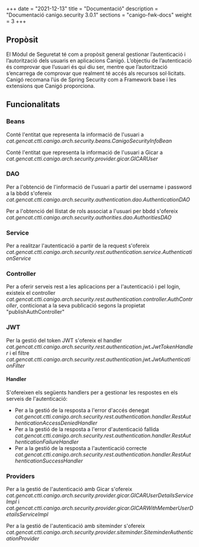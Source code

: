 +++
date        = "2021-12-13"
title       = "Documentació"
description = "Documentació canigo.security 3.0.1"
sections    = "canigo-fwk-docs"
weight      = 3
+++

## Propòsit

El Mòdul de Seguretat té com a propòsit general gestionar l’autenticació i l’autorització dels usuaris en aplicacions Canigó. L’objectiu de l’autenticació és comprovar que l’usuari és qui diu ser, mentre que l’autorització s’encarrega de comprovar que realment té accés als recursos sol·licitats. Canigó recomana l’ús de Spring Security com a Framework base i les extensions que Canigó proporciona.

## Funcionalitats

### Beans

Conté l'entitat que representa la informació de l'usuari a *cat.gencat.ctti.canigo.arch.security.beans.CanigoSecurityInfoBean*

Conté l'entitat que representa la informació de l'usuari a Gicar a *cat.gencat.ctti.canigo.arch.security.provider.gicar.GICARUser*

### DAO

Per a l'obtenció de l'informació de l'usuari a partir del username i password a la bbdd s'ofereix *cat.gencat.ctti.canigo.arch.security.authentication.dao.AuthenticationDAO*

Per a l'obtenció del llistat de rols associat a l'usuari per bbdd s'ofereix *cat.gencat.ctti.canigo.arch.security.authorities.dao.AuthoritiesDAO*

### Service

Per a realitzar l'autenticació a partir de la request s'ofereix *cat.gencat.ctti.canigo.arch.security.rest.authentication.service.AuthenticationService*

### Controller

Per a oferir serveis rest a les aplicacions per a l'autenticació i pel login, existeix el controller *cat.gencat.ctti.canigo.arch.security.rest.authentication.controller.AuthController*, conticionat a la seva publicació segons la propietat "publishAuthController"

### JWT

Per la gestió del token JWT s'ofereix el handler *cat.gencat.ctti.canigo.arch.security.rest.authentication.jwt.JwtTokenHandler* i el filtre *cat.gencat.ctti.canigo.arch.security.rest.authentication.jwt.JwtAuthenticationFilter*

#### Handler

S'ofereixen els següents handlers per a gestionar les respostes en els serveis de l'autenticació:

- Per a la gestió de la resposta a l'error d'accés denegat *cat.gencat.ctti.canigo.arch.security.rest.authentication.handler.RestAuthenticationAccessDeniedHandler*
- Per a la gestió de la resposta a l'error d'autenticació fallida *cat.gencat.ctti.canigo.arch.security.rest.authentication.handler.RestAuthenticationFailureHandler*
- Per a la gestió de la resposta a l'autenticació correcte *cat.gencat.ctti.canigo.arch.security.rest.authentication.handler.RestAuthenticationSuccessHandler*

### Providers

Per a la gestió de l'autenticació amb Gicar s'ofereix *cat.gencat.ctti.canigo.arch.security.provider.gicar.GICARUserDetailsServiceImpl* i *cat.gencat.ctti.canigo.arch.security.provider.gicar.GICARWithMemberUserDetailsServiceImpl* 

Per a la gestió de l'autenticació amb siteminder s'ofereix *cat.gencat.ctti.canigo.arch.security.provider.siteminder.SiteminderAuthenticationProvider* 
